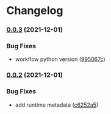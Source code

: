 # Changelog

### [0.0.3](https://www.github.com/kameshsampath/ansible-collection-gloo/compare/v0.0.2...v0.0.3) (2021-12-01)


### Bug Fixes

* workflow python version ([995067c](https://www.github.com/kameshsampath/ansible-collection-gloo/commit/995067c0e2d72f9da2b4f73635a8a61d45f81008))

### [0.0.2](https://www.github.com/kameshsampath/ansible-collection-gloo/compare/v0.0.1...v0.0.2) (2021-12-01)


### Bug Fixes

* add runtime metadata ([c6252a5](https://www.github.com/kameshsampath/ansible-collection-gloo/commit/c6252a55bdd1c6b5dfd4fc2510c982f3a26f5901))
